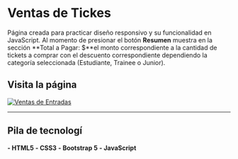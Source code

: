 # Ventas de Tickes
Página creada para practicar diseño responsivo y su funcionalidad en JavaScript.
Al momento de presionar el botón **Resumen** muestra en la sección
**Total a Pagar: $**el monto correspondiente a la cantidad de tickets a comprar con el descuento correspondiente dependiendo la categoría seleccionada (Estudiante, Trainee o Junior).
## Visita la página
[![Ventas de Entradas](https://i.postimg.cc/g0f57HSs/Venta-de-ticket.png "Ventas de Entradas")](https://carmen-rohr.github.io/Integrador-JS/# "Ventas de Entradas")

------------

## Pila de tecnologí
**-  HTML5**
**- CSS3**
**- Bootstrap 5**
**- JavaScript**

